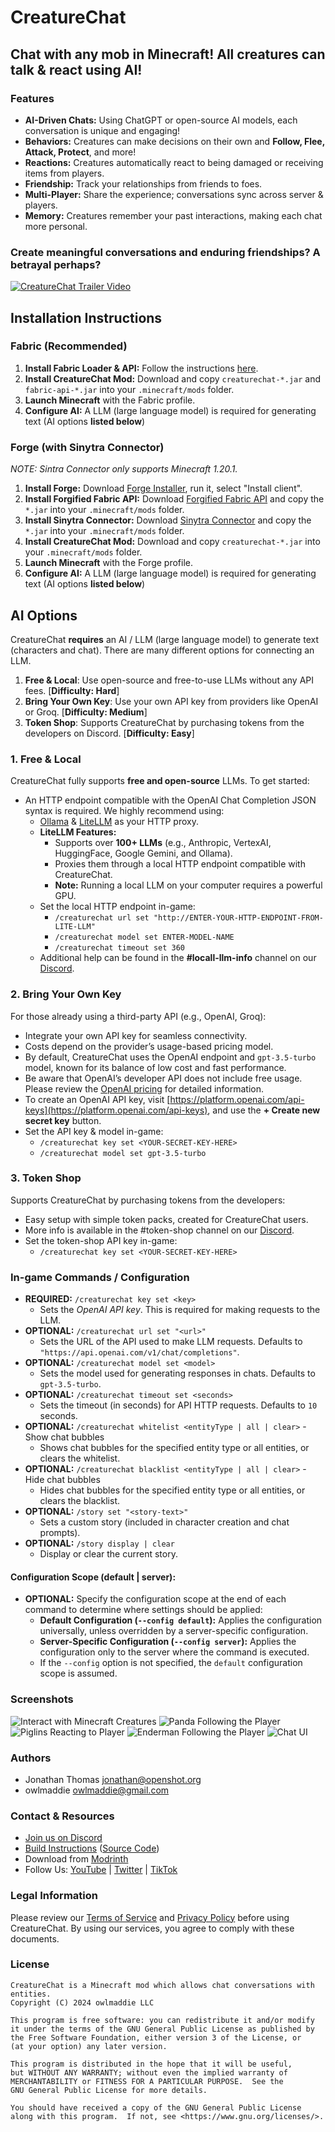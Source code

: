 # CreatureChat

## Chat with any mob in Minecraft! All creatures can talk & react using AI!

### Features
- **AI-Driven Chats:** Using ChatGPT or open-source AI models, each conversation is unique and engaging!
- **Behaviors:** Creatures can make decisions on their own and **Follow, Flee, Attack, Protect**, and more!
- **Reactions:** Creatures automatically react to being damaged or receiving items from players.
- **Friendship:** Track your relationships from friends to foes.
- **Multi-Player:** Share the experience; conversations sync across server & players.
- **Memory:** Creatures remember your past interactions, making each chat more personal.

### Create meaningful conversations and enduring friendships? A betrayal perhaps?

[![CreatureChat Trailer Video](src/main/resources/assets/creaturechat/screenshots/video-thumbnail.png)](https://youtu.be/GdY969Orsh0?si=qRgCne10XqOBC8YB)

## Installation Instructions
### Fabric (Recommended)

1. **Install Fabric Loader & API:** Follow the instructions [here](https://fabricmc.net/use/).
2. **Install CreatureChat Mod:** Download and copy `creaturechat-*.jar` and `fabric-api-*.jar` into your `.minecraft/mods` folder.
3. **Launch Minecraft** with the Fabric profile.
4. **Configure AI:** A LLM (large language model) is required for generating text (AI options **listed below**)

### Forge (with Sinytra Connector)
*NOTE: Sintra Connector only supports Minecraft 1.20.1.*

1. **Install Forge:** Download [Forge Installer](https://files.minecraftforge.net/), run it, select "Install client".
2. **Install Forgified Fabric API:** Download [Forgified Fabric API](https://curseforge.com/minecraft/mc-mods/forgified-fabric-api) and copy the `*.jar` into your `.minecraft/mods` folder.
3. **Install Sinytra Connector:** Download [Sinytra Connector](https://www.curseforge.com/minecraft/mc-mods/sinytra-connector) and copy the `*.jar` into your `.minecraft/mods` folder.
4. **Install CreatureChat Mod:** Download and copy `creaturechat-*.jar` into your `.minecraft/mods` folder.
6. **Launch Minecraft** with the Forge profile.
7. **Configure AI:** A LLM (large language model) is required for generating text (AI options **listed below**)

## AI Options
CreatureChat **requires** an AI / LLM (large language model) to generate text (characters and chat). There are many different
options for connecting an LLM. 

1. **Free & Local**: Use open-source and free-to-use LLMs without any API fees. [**Difficulty: Hard**]
2. **Bring Your Own Key**: Use your own API key from providers like OpenAI or Groq. [**Difficulty: Medium**]
3. **Token Shop**: Supports CreatureChat by purchasing tokens from the developers on Discord. [**Difficulty: Easy**]

### 1. Free & Local
CreatureChat fully supports **free and open-source** LLMs. To get started:

- An HTTP endpoint compatible with the OpenAI Chat Completion JSON syntax is required. We highly recommend using:
  - [Ollama](https://ollama.com/) & [LiteLLM](https://litellm.vercel.app/) as your HTTP proxy.
  - **LiteLLM Features:**
    - Supports over **100+ LLMs** (e.g., Anthropic, VertexAI, HuggingFace, Google Gemini, and Ollama).
    - Proxies them through a local HTTP endpoint compatible with CreatureChat.
    - **Note:** Running a local LLM on your computer requires a powerful GPU.
  - Set the local HTTP endpoint in-game:
    - `/creaturechat url set "http://ENTER-YOUR-HTTP-ENDPOINT-FROM-LITE-LLM"`
    - `/creaturechat model set ENTER-MODEL-NAME`
    - `/creaturechat timeout set 360`
  - Additional help can be found in the **#locall-llm-info** channel on our [Discord](https://discord.gg/m9dvPFmN3e).

### 2. Bring Your Own Key
For those already using a third-party API (e.g., OpenAI, Groq):

- Integrate your own API key for seamless connectivity.
- Costs depend on the provider’s usage-based pricing model.
- By default, CreatureChat uses the OpenAI endpoint and `gpt-3.5-turbo` model, known for its balance of low cost and fast performance.
- Be aware that OpenAI’s developer API does not include free usage. Please review the [OpenAI pricing](https://openai.com/api/pricing/) for detailed information.
- To create an OpenAI API key, visit [https://platform.openai.com/api-keys](https://platform.openai.com/api-keys), and use the **+ Create new secret key** button.
- Set the API key & model in-game:
  - `/creaturechat key set <YOUR-SECRET-KEY-HERE>`
  - `/creaturechat model set gpt-3.5-turbo`

### 3. Token Shop
Supports CreatureChat by purchasing tokens from the developers:

- Easy setup with simple token packs, created for CreatureChat users.
- More info is available in the #token-shop channel on our [Discord](https://discord.gg/m9dvPFmN3e).
- Set the token-shop API key in-game:
  - `/creaturechat key set <YOUR-SECRET-KEY-HERE>`

### In-game Commands / Configuration
- **REQUIRED:** `/creaturechat key set <key>`
  - Sets the *OpenAI API key*. This is required for making requests to the LLM.
- **OPTIONAL:** `/creaturechat url set "<url>"`
  - Sets the URL of the API used to make LLM requests. Defaults to `"https://api.openai.com/v1/chat/completions"`.
- **OPTIONAL:** `/creaturechat model set <model>`
  - Sets the model used for generating responses in chats. Defaults to `gpt-3.5-turbo`.
- **OPTIONAL:** `/creaturechat timeout set <seconds>`
  - Sets the timeout (in seconds) for API HTTP requests. Defaults to `10` seconds.
- **OPTIONAL:** `/creaturechat whitelist <entityType | all | clear>` - Show chat bubbles
  - Shows chat bubbles for the specified entity type or all entities, or clears the whitelist.
- **OPTIONAL:** `/creaturechat blacklist <entityType | all | clear>` - Hide chat bubbles
  - Hides chat bubbles for the specified entity type or all entities, or clears the blacklist.
- **OPTIONAL:** `/story set "<story-text>"`
  - Sets a custom story (included in character creation and chat prompts).
- **OPTIONAL:** `/story display | clear`
  - Display or clear the current story.

#### Configuration Scope (default | server):
- **OPTIONAL:** Specify the configuration scope at the end of each command to determine where settings should be applied:
  - **Default Configuration (`--config default`):** Applies the configuration universally, unless overridden by a server-specific configuration.
  - **Server-Specific Configuration (`--config server`):** Applies the configuration only to the server where the command is executed.
  - If the `--config` option is not specified, the `default` configuration scope is assumed.

### Screenshots
![Interact with Minecraft Creatures](src/main/resources/assets/creaturechat/screenshots/salmon-follow.png)
![Panda Following the Player](src/main/resources/assets/creaturechat/screenshots/panda-follow.png)
![Piglins Reacting to Player](src/main/resources/assets/creaturechat/screenshots/piglin-reactions.png)
![Enderman Following the Player](src/main/resources/assets/creaturechat/screenshots/enderman-follow.png)
![Chat UI](src/main/resources/assets/creaturechat/screenshots/chat-ui.png)

### Authors

- Jonathan Thomas <jonathan@openshot.org>
- owlmaddie <owlmaddie@gmail.com>

### Contact & Resources

- [Join us on Discord](https://discord.gg/m9dvPFmN3e)
- [Build Instructions](INSTALL.md) ([Source Code](http://gitlab.openshot.org/minecraft/creature-chat))
- Download from [Modrinth](https://modrinth.com/project/creaturechat)
- Follow Us: [YouTube](https://www.youtube.com/@CreatureChat/featured) | 
[Twitter](https://twitter.com/TheCreatureChat) |
[TikTok](https://www.tiktok.com/@creaturechat)

### Legal Information

Please review our [Terms of Service](TERMS.md) and [Privacy Policy](PRIVACY.md) before using CreatureChat. 
By using our services, you agree to comply with these documents.

### License

    CreatureChat is a Minecraft mod which allows chat conversations with entities.
    Copyright (C) 2024 owlmaddie LLC

    This program is free software: you can redistribute it and/or modify
    it under the terms of the GNU General Public License as published by
    the Free Software Foundation, either version 3 of the License, or
    (at your option) any later version.

    This program is distributed in the hope that it will be useful,
    but WITHOUT ANY WARRANTY; without even the implied warranty of
    MERCHANTABILITY or FITNESS FOR A PARTICULAR PURPOSE.  See the
    GNU General Public License for more details.

    You should have received a copy of the GNU General Public License
    along with this program.  If not, see <https://www.gnu.org/licenses/>.
